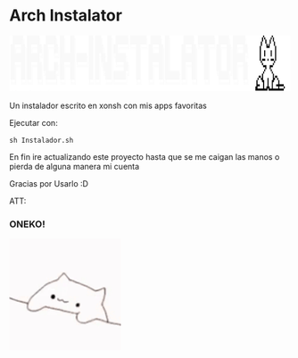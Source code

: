 # Arch Instalator

<img src="https://github.com/Tom5521/Tom5521/blob/c6860089d133604605fd6133ccc26514e94a23e6/Arch-Instalator.png" width="1170" height="100" />

Un instalador escrito en xonsh con mis apps favoritas

Ejecutar con:
```
sh Instalador.sh
```

En fin ire actualizando este proyecto hasta que se me caigan las manos o pierda de alguna manera mi cuenta



Gracias por Usarlo :D


ATT:
### ONEKO!

<img src="https://github.com/Tom5521/Tom5521/blob/7b38d1501ba08da3475abfe4e0213d059445f33a/gato-BOOM.gif" width="200" height="200" />











